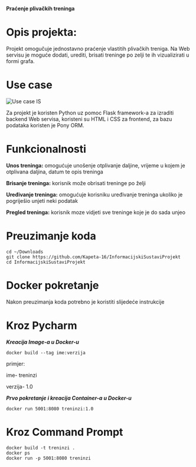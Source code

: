 **Praćenje plivačkih treninga**

# Opis projekta:
Projekt omogučuje jednostavno praćenje vlastitih plivačkih treniga. Na Web servisu je moguće dodati, urediti, brisati treninge po zelji te ih vizualizirati u formi grafa. 

# Use case
![Use case IS](https://github.com/user-attachments/assets/e131a16a-0285-45ce-a3bf-172c463d47ff)

Za projekt je koristen Python uz pomoc Flask framework-a za izraditi backend Web servisa, koristeni su HTML i CSS za frontend, za bazu podataka koristen je Pony ORM.


# Funkcionalnosti
**Unos treninga:** omogućuje unošenje otplivanje daljine, vrijeme u kojem je otplivana daljina, datum te opis treninga

**Brisanje treninga:** korisnik može obrisati treninge po želji 

**Uređivanje treninga:** omogućuje korisniku uređivanje treninga ukoliko je pogriješio unjeti neki podatak

**Pregled treninga:** korisnik moze vidjeti sve treninge koje je do sada unjeo

# Preuzimanje koda

```
cd ~/Downloads
git clone https://github.com/Kapeta-16/InformacijskiSustaviProjekt
cd InformacijskiSustaviProjekt
```

# Docker pokretanje
Nakon preuzimanja koda potrebno je koristiti slijedeće instrukcije

# Kroz Pycharm
***Kreacija Image-a u Docker-u***

``` 
docker build --tag ime:verzija
```

primjer:

ime- treninzi

verzija- 1.0

***Prvo pokretanje i kreacija Container-a u Docker-u***

``` 
docker run 5001:8080 treninzi:1.0
```

# Kroz Command Prompt
```
docker build -t treninzi .
docker ps
docker run -p 5001:8080 treninzi
```
